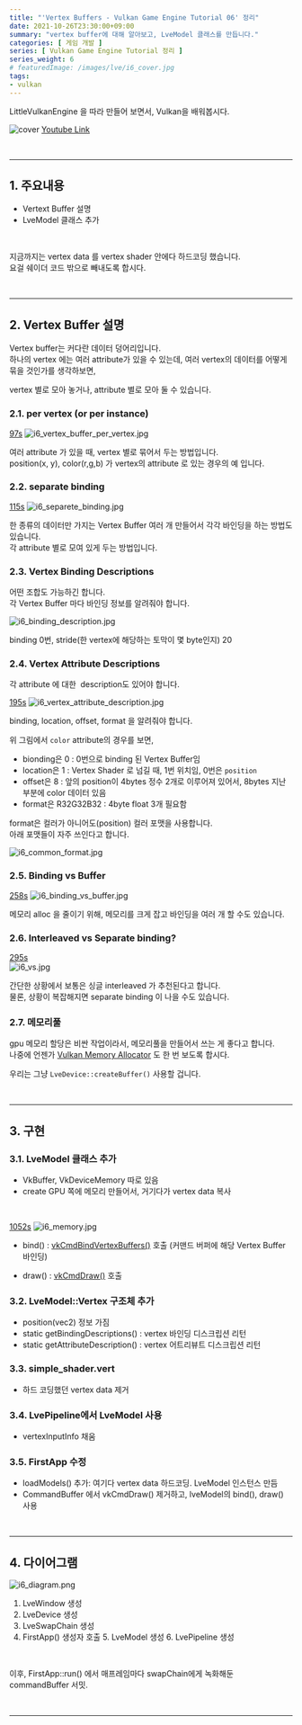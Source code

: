 ```yaml
---
title: "'Vertex Buffers - Vulkan Game Engine Tutorial 06' 정리"
date: 2021-10-26T23:30:00+09:00
summary: "vertex buffer에 대해 알아보고, LveModel 클래스를 만듭니다."
categories: [ 게임 개발 ]
series: [ Vulkan Game Engine Tutorial 정리 ]
series_weight: 6
# featuredImage: /images/lve/i6_cover.jpg
tags:
- vulkan
---
```


LittleVulkanEngine 을 따라 만들어 보면서, Vulkan을 배워봅시다.


![cover](/images/lve/i6_cover.jpg)
[Youtube Link](https://youtu.be/mnKp501RXDc?list=PL8327DO66nu9qYVKLDmdLW_84-yE4auCR)

<br/>

---


## 1. 주요내용

- Vertext Buffer 설명
- LveModel 클래스 추가  

<br/>

지금까지는 vertex data 를 vertex shader 안에다 하드코딩 했습니다.  
요걸 쉐이더 코드 밖으로 빼내도록 합시다.

<br/>

---

## 2. Vertex Buffer 설명

Vertex buffer는 커다란 데이터 덩어리입니다.  
하나의 vertex 에는 여러 attribute가 있을 수 있는데, 여러 vertex의 데이터를 어떻게 묶을 것인가를 생각하보면,

vertex 별로 모아 놓거나, attribute 별로 모아 둘 수 있습니다.

### 2.1. per vertex (or per instance)

[97s](https://youtu.be/mnKp501RXDc?list=PL8327DO66nu9qYVKLDmdLW_84-yE4auCR&t=97)
![i6_vertex_buffer_per_vertex.jpg](/images/lve/i6_vertex_buffer_per_vertex.jpg)


여러 attribute 가 있을 때, vertex 별로 묶어서 두는 방법입니다.  
position(x, y), color(r,g,b) 가 vertex의 attribute 로 있는 경우의 예 입니다.

### 2.2. separate binding

[115s](https://youtu.be/mnKp501RXDc?list=PL8327DO66nu9qYVKLDmdLW_84-yE4auCR&t=115)
![i6_separete_binding.jpg](/images/lve/i6_separete_binding.jpg)


한 종류의 데이터만 가지는 Vertex Buffer 여러 개 만들어서 각각 바인딩을 하는 방법도 있습니다.  
각 attribute 별로 모여 있게 두는 방법입니다.

### 2.3. Vertex Binding Descriptions

어떤 조합도 가능하긴 합니다.  
각 Vertex Buffer 마다 바인딩 정보를 알려줘야 합니다.

![i6_binding_description.jpg](/images/lve/i6_binding_description.jpg)

binding 0번, stride(한 vertex에 해당하는 토막이 몇 byte인지) 20

### 2.4. Vertex Attribute Descriptions

각 attribute 에 대한  description도 있어야 합니다.

[195s](https://youtu.be/mnKp501RXDc?list=PL8327DO66nu9qYVKLDmdLW_84-yE4auCR&t=195)
![i6_vertex_attribute_description.jpg](/images/lve/i6_vertex_attribute_description.jpg)


binding, location, offset, format 을 알려줘야 합니다.

위 그림에서 `color` attribute의 경우를 보면,  
- bionding은 0 : 0번으로 binding 된 Vertex Buffer임
- location은 1 : Vertex Shader 로 넘길 때, 1번 위치임, 0번은 `position`
- offset은 8 : 앞의 position이 4bytes 정수 2개로 이루어져 있어서, 8bytes 지난 부분에 color 데이터 있음
- format은 R32G32B32 : 4byte float 3개 필요함

format은 컬러가 아니어도(position) 컬러 포맷을 사용합니다.  
아래 포맷들이 자주 쓰인다고 합니다.

![i6_common_format.jpg](/images/lve/i6_common_format.jpg)

### 2.5. Binding vs Buffer

[258s](https://youtu.be/mnKp501RXDc?list=PL8327DO66nu9qYVKLDmdLW_84-yE4auCR&t=258)
![i6_binding_vs_buffer.jpg](/images/lve/i6_binding_vs_buffer.jpg)


메모리 alloc 을 줄이기 위해, 메모리를 크게 잡고 바인딩을 여러 개 할 수도 있습니다.

### 2.6. Interleaved vs Separate binding?

[295s](https://youtu.be/mnKp501RXDc?list=PL8327DO66nu9qYVKLDmdLW_84-yE4auCR&t=295)  
![i6_vs.jpg](/images/lve/i6_vs.jpg)

간단한 상황에서 보통은 싱글 interleaved 가 추천된다고 합니다.  
물론, 상황이 복잡해지면 separate binding 이 나을 수도 있습니다.

### 2.7. 메모리풀

gpu 메모리 할당은 비싼 작업이라서, 메모리풀을 만들어서 쓰는 게 좋다고 합니다.  
나중에 언젠가 [Vulkan Memory Allocator](http://kylehalladay.com/blog/tutorial/2017/12/13/Custom-Allocators-Vulkan.html) 도 한 번 보도록 합시다.

우리는 그냥 `LveDevice::createBuffer()` 사용할 겁니다.

<br/>

---


## 3. 구현

### 3.1. LveModel 클래스 추가

- VkBuffer, VkDeviceMemory 따로 있음  
- create GPU 쪽에 메모리 만들어서, 거기다가 vertex data 복사

<br/>

[1052s](https://youtu.be/mnKp501RXDc?list=PL8327DO66nu9qYVKLDmdLW_84-yE4auCR&t=1052)
![i6_memory.jpg](/images/lve/i6_memory.jpg)

- bind() : [vkCmdBindVertexBuffers()](https://www.khronos.org/registry/vulkan/specs/1.2-extensions/man/html/vkCmdBindVertexBuffers.html) 호출 (커맨드 버퍼에 해당 Vertex Buffer 바인딩)

- draw() : [vkCmdDraw()](https://www.khronos.org/registry/vulkan/specs/1.2-extensions/man/html/vkCmdDraw.html) 호출

### 3.2. LveModel::Vertex 구조체 추가

- position(vec2) 정보 가짐
- static getBindingDescriptions() : vertex 바인딩 디스크립션 리턴  
- static getAttributeDescription() : vertex 어트리뷰트 디스크립션 리턴

### 3.3. simple_shader.vert

- 하드 코딩했던 vertex data 제거

### 3.4. LvePipeline에서 LveModel 사용

- vertexInputInfo 채움

### 3.5. FirstApp 수정

- loadModels() 추가: 여기다 vertex data 하드코딩. LveModel 인스턴스 만듬
- CommandBuffer 에서 vkCmdDraw() 제거하고, lveModel의 bind(), draw() 사용


<br/>

---


## 4. 다이어그램

![i6_diagram.png](/images/lve/i6_diagram.png)

1. LveWindow 생성
2. LveDevice 생성
3. LveSwapChain 생성
4. FirstApp() 생성자 호출
    5. LveModel 생성
    6. LvePipeline 생성

<br/>

이후, FirstApp::run() 에서 매프레임마다 swapChain에게 녹화해둔 commandBuffer 서밋.

<br/>

---

